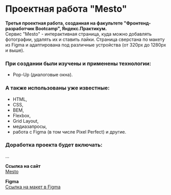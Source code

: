 # Проектная работа "Mesto"

**Третья проектная работа, созданная на факультете "Фронтенд-разработчик Bootcamp", Яндекс.Практикум.**  
Сервис "Mesto" - интерактивная страница, куда можно добавлять фотографии, удалять их и ставить лайки. Страница сверстана по макету из Figma и адаптирована под различные устройства (от 320px до 1280px и выше).

### При создании были изучены и применены технологии:
* Pop-Up (диалоговые окна).

### А также использованы уже известные:
* HTML,
* CSS,
* BEM,
* Flexbox,
* Grid Layout,
* медиазапросы,
* работа с Figma (в том числе Pixel Perfect) и другие.

### Доработка проекта будет включать:
...

**Ссылка на сайт**  
[Mesto]()

**Figma**  
[Ссылка на макет в Figma](https://www.figma.com/file/2cn9N9jSkmxD84oJik7xL7/JavaScript.-Sprint-4?node-id=28212%3A155)